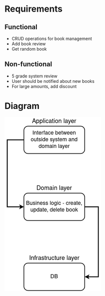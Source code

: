 # Requirements

## Functional
- CRUD operations for book management
- Add book review
- Get random book

## Non-functional
- 5 grade system review
- User should be notified about new books
- For large amounts, add discount

# Diagram
![Service diagram](diagram.png)
